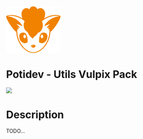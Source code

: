 ![](.github/assets/svg/logo.svg)

# Potidev - Utils Vulpix Pack

[![](https://img.shields.io/badge/Beta-0.0.1-purple)](https://www.npmjs.com/package/@potidev/react-vulpix-pack)

# Description

TODO...